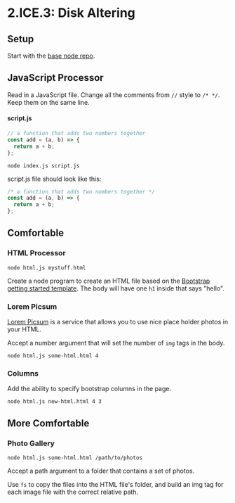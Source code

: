 # 2.ICE.3: Disk Altering

## Setup

Start with the [base node repo](https://github.com/rocketacademy/base-node-bootcamp).

## JavaScript Processor

Read in a JavaScript file. Change all the comments from `//` style to `/* */`. Keep them on the same line.

#### script.js

```javascript
// a function that adds two numbers together
const add = (a, b) => {
  return a + b;
};
```

```text
node index.js script.js
```

script.js file should look like this:

```javascript
/* a function that adds two numbers together */
const add = (a, b) => {
  return a + b;
};
```

## Comfortable

### HTML Processor

```text
node html.js mystuff.html
```

Create a node program to create an HTML file based on the [Bootstrap getting started template](https://getbootstrap.com/docs/4.5/getting-started/introduction/#starter-template). The body will have one `h1` inside that says "hello".

### Lorem Picsum

[Lorem Picsum](https://picsum.photos/) is a service that allows you to use nice place holder photos in your HTML.

Accept a number argument that will set the number of `img` tags in the body.

```text
node html.js some-html.html 4
```

### Columns

Add the ability to specify bootstrap columns in the page.

```text
node html.js new-html.html 4 3
```

## More Comfortable

### Photo Gallery

```text
node html.js some-html.html /path/to/photos
```

Accept a path argument to a folder that contains a set of photos.

Use `fs` to copy the files into the HTML file's folder, and build an img tag for each image file with the correct relative path.

